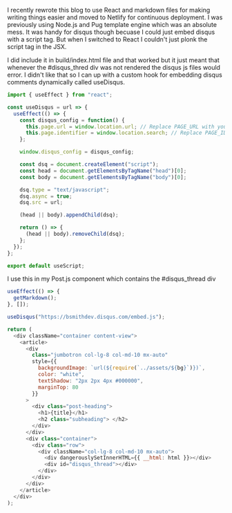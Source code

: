 I recently rewrote this blog to use React and markdown files for making writing things easier and moved to Netlify for continuous deployment. I was previously using Node.js and Pug template engine which was an absolute mess. It was handy for disqus though becuase I could just embed disqus with a script tag. But when I switched to React I couldn't just plonk the script tag in the JSX.

I did include it in build/index.html file and that worked but it just meant that whenever the #disqus_thred div was not rendered the disqus js files would error. I didn't like that so I can up with a custom hook for embedding disqus comments dynamically called useDisqus.

```javascript
import { useEffect } from "react";

const useDisqus = url => {
  useEffect(() => {
    const disqus_config = function() {
      this.page.url = window.location.url; // Replace PAGE_URL with your page's canonical URL variable
      this.page.identifier = window.location.search; // Replace PAGE_IDENTIFIER with your page's unique identifier variable
    };

    window.disqus_config = disqus_config;

    const dsq = document.createElement("script");
    const head = document.getElementsByTagName("head")[0];
    const body = document.getElementsByTagName("body")[0];

    dsq.type = "text/javascript";
    dsq.async = true;
    dsq.src = url;

    (head || body).appendChild(dsq);

    return () => {
      (head || body).removeChild(dsq);
    };
  });
};

export default useScript;
```

I use this in my Post.js component which contains the #disqus_thread div

```javascript
useEffect(() => {
  getMarkdown();
}, []);

useDisqus("https://bsmithdev.disqus.com/embed.js");

return (
  <div className="container content-view">
    <article>
      <div
        class="jumbotron col-lg-8 col-md-10 mx-auto"
        style={{
          backgroundImage: `url(${require(`../assets/${bg}`)})`,
          color: "white",
          textShadow: "2px 2px 4px #000000",
          marginTop: 80
        }}
      >
        <div class="post-heading">
          <h1>{title}</h1>
          <h2 class="subheading"> </h2>
        </div>
      </div>
      <div class="container">
        <div class="row">
          <div className="col-lg-8 col-md-10 mx-auto">
            <div dangerouslySetInnerHTML={{ __html: html }}></div>
            <div id="disqus_thread"></div>
          </div>
        </div>
      </div>
    </article>
  </div>
);
```

